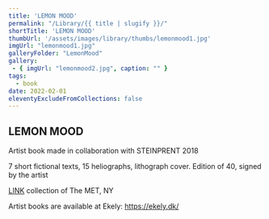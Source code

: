 ```yaml
---
title: 'LEMON MOOD'
permalink: "/Library/{{ title | slugify }}/"
shortTitle: 'LEMON MOOD'
thumbUrl: '/assets/images/library/thumbs/lemonmood1.jpg'
imgUrl: "lemonmood1.jpg"
galleryFolder: "LemonMood"
gallery:
 - { imgUrl: "lemonmood2.jpg", caption: "" }
tags:
  - book
date: 2022-02-01
eleventyExcludeFromCollections: false
---
```



<div class="Txt">
  <h2>LEMON MOOD</h2>
  <p>Artist book made in collaboration with STEINPRENT 2018</p>
  <p>7 short fictional texts, 15 heliographs, lithograph cover. Edition of 40, signed by the artist</p>
  <p><a href="https://www.metmuseum.org/art/collection/search/818116">LINK</a> collection of The MET, NY</p>
  <p>Artist books are available at Ekely:&nbsp;<a href="https://ekely.dk/" target="_blank">https://ekely.dk/</a></p>
</div>